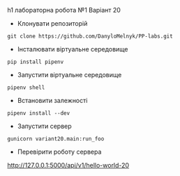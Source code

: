 h1 лабораторна робота №1 Варіант 20

* Клонувати репозиторій
```
git clone https://github.com/DanyloMelnyk/PP-labs.git
```

* Інсталювати віртуальне середовище
```
pip install pipenv
```

* Запустити віртуальне середовище
```
pipenv shell
```

* Встановити залежності
```
pipenv install --dev
```

* Запустити сервер
```
gunicorn variant20.main:run_foo
```

* Перевірити роботу сервера

<http://127.0.0.1:5000/api/v1/hello-world-20>
